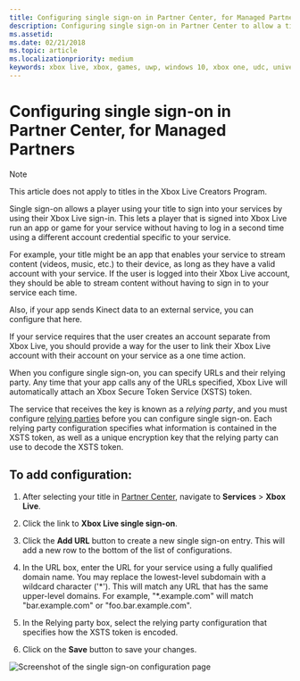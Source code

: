```yaml
---
title: Configuring single sign-on in Partner Center, for Managed Partners
description: Configuring single sign-on in Partner Center to allow a title to sign a user into your services by using their Xbox Live ID.
ms.assetid:
ms.date: 02/21/2018
ms.topic: article
ms.localizationpriority: medium
keywords: xbox live, xbox, games, uwp, windows 10, xbox one, udc, universal developer center, single sign-on
---
```


# Configuring single sign-on in Partner Center, for Managed Partners

> [!NOTE]
> This article does not apply to titles in the Xbox Live Creators Program.

Single sign-on allows a player using your title to sign into your services by using their Xbox Live sign-in.
This lets a player that is signed into Xbox Live run an app or game for your service without having to log in a second time using a different account credential specific to your service.

For example, your title might be an app that enables your service to stream content (videos, music, etc.) to their device, as long as they have a valid account with your service.
If the user is logged into their Xbox Live account, they should be able to stream content without having to sign in to your service each time.

Also, if your app sends Kinect data to an external service, you can configure that here.

If your service requires that the user creates an account separate from Xbox Live, you should provide a way for the user to link their Xbox Live account with their account on your service as a one time action.

When you configure single sign-on, you can specify URLs and their relying party.
Any time that your app calls any of the URLs specified, Xbox Live will automatically attach an Xbox Secure Token Service (XSTS) token.

The service that receives the key is known as a *relying party*, and you must configure [relying parties](https://developer.microsoft.com/en-US/xboxconfig/relyingparties/index) before you can configure single sign-on.
Each relying party configuration specifies what information is contained in the XSTS token, as well as a unique encryption key that the relying party can use to decode the XSTS token.


## To add configuration:

1. After selecting your title in [Partner Center](https://partner.microsoft.com/dashboard), navigate to **Services** > **Xbox Live**.

2. Click the link to **Xbox Live single sign-on**.

3. Click the **Add URL** button to create a new single sign-on entry. This will add a new row to the bottom of the list of configurations.

4. In the URL box, enter the URL for your service using a fully qualified domain name. You may replace the lowest-level subdomain with a wildcard character ('\*'). This will match any URL that has the same upper-level domains. For example, "*.example.com&quot; will match "bar.example.com" or "foo.bar.example.com".

5. In the Relying party box, select the relying party configuration that specifies how the XSTS token is encoded.

6. Click on the **Save** button to save your changes.

![Screenshot of the single sign-on configuration page](../../../images/dev-center/single-signon.png)
